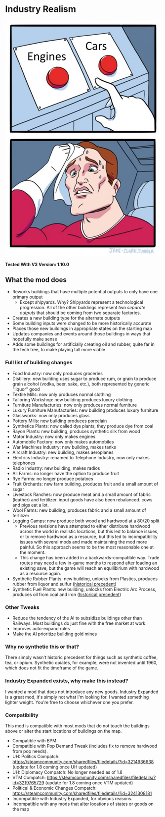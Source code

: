 # Industry Realism

![Preview](thumbnail.png)

**Tested With V3 Version: 1.10.0**

## What the mod does

- Reworks buildings that have multiple potential outputs to only have one primary output
  - Except shipyards. Why? Shipyards represent a technological progression. All of the other buildings represent _two separate outputs_ that should be coming from two separate factories.
- Creates a new building type for the alternate outputs
- Some building inputs were changed to be more historically accurate
- Places those new buildings in appropriate states on the starting map
- Updates companies and events around those buildings in ways that hopefully make sense
- Adds some buildings for artificially creating oil and rubber, quite far in the tech tree, to make playing tall more viable

### Full list of building changes

- Food Industry: now only produces groceries
- Distillery: new building uses sugar to produce rum, or grain to produce grain alcohol (vodka, beer, sake, etc.), both represented by generic "liquor" good
- Textile Mills: now only produces normal clothing
- Tailoring Workshop: new building produces luxury clothing
- Furniture Manufacturies: now only produces normal furniture
- Luxury Furniture Manufacturies: new building produces luxury furniture
- Glassworks: now only produces glass
- Pottery Mills: new building produces porcelain
- Synthetics Plants: now called dye plants, they produce dye from coal
- Rayon Plants: new building, produces synthetic silk from wood
- Motor Industry: now only makes engines
- Automobile Factory: now only makes automobiles
- War Machines Industry: new building, makes tanks
- Aircraft Industry: new building, makes aeroplanes
- Electrics Industry: renamed to Telephone Industry, now only makes telephones
- Radio Industry: new building, makes radios
- All Farms: no longer have the option to produce fruit
- Rye Farms: no longer produce potatoes
- Fruit Orchards: new farm building, produces fruit and a small amount of sugar
- Livestock Ranches: now produce meat and a small amount of fabric (leather) and fertilizer. input goods have also been rebalanced. cows and pigs eat a lot.
- Wool Farms: new building, produces fabric and a small amount of fertilizer
- Logging Camps: now produce both wood and hardwood at a 80/20 split
  - Previous revisions have attempted to either distribute hardwood across the world in realistic locations, but this led to balance issues, or to remove hardwood as a resource, but this led to incompatibility issues with several mods and made maintaining the mod more painful. So this approach seems to be the most reasonable one at the moment.
  - This change has been added in a backwards-compatible way. Trade routes may need a few in-game months to respond after loading an existing save, but the game will reach an equilibirium with hardwood as a resource again.
- Synthetic Rubber Plants: new building, unlocks from Plastics, produces rubber from liquor and sulfur ([historical precedent](https://en.wikipedia.org/wiki/Polybutadiene#History))
- Synthetic Fuel Plants: new building, unlocks from Electric Arc Process, produces oil from coal and iron ([historical precedent](https://en.wikipedia.org/wiki/Fischer%E2%80%93Tropsch_process#History))

### Other Tweaks

- Reduce the tendency of the AI to subsidize buildings other than Railways. Most buildings do just fine with the free market at work.
- Improves auto-expand rules
- Make the AI prioritize building gold mines

### Why no synthetic this or that?

There simply wasn't historic precedent for things such as synthetic coffee, tea, or opium. Synthetic opiates, for example, were not invented until 1960, which does not fit the timeframe of the game.

### Industry Expanded exists, why make this instead?

I wanted a mod that does not introduce any new goods. Industry Expanded is a great mod, it's simply not what I'm looking for. I wanted something lighter weight. You're free to choose whichever one you prefer.

### Compatibility

This mod is compatible with most mods that do not touch the buildings above or alter the start locations of buildings on the map.

- Compatible with BPM.
- Compatible with Pop Demand Tweak (includes fix to remove hardwood from pop needs).
- UH: Politics Compatch: https://steamcommunity.com/sharedfiles/filedetails/?id=3214936638 (update for 1.8 coming once UH updated)
- UH: Diplomacy Compatch: No longer needed as of 1.8
- VTM Compatch: https://steamcommunity.com/sharedfiles/filedetails/?id=3219765729 (update for 1.8 coming once VTM updated)
- Political & Economic Changes Compatch: https://steamcommunity.com/sharedfiles/filedetails/?id=3241308181
- Incompatible with Industry Expanded, for obvious reasons.
- Incompatible with any mods that alter locations of states or goods on the map
